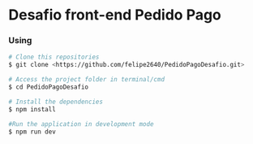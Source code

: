 # Desafio front-end Pedido Pago


### Using 


```bash
# Clone this repositories
$ git clone <https://github.com/felipe2640/PedidoPagoDesafio.git>

# Access the project folder in terminal/cmd
$ cd PedidoPagoDesafio

# Install the dependencies
$ npm install

#Run the application in development mode
$ npm run dev
```

